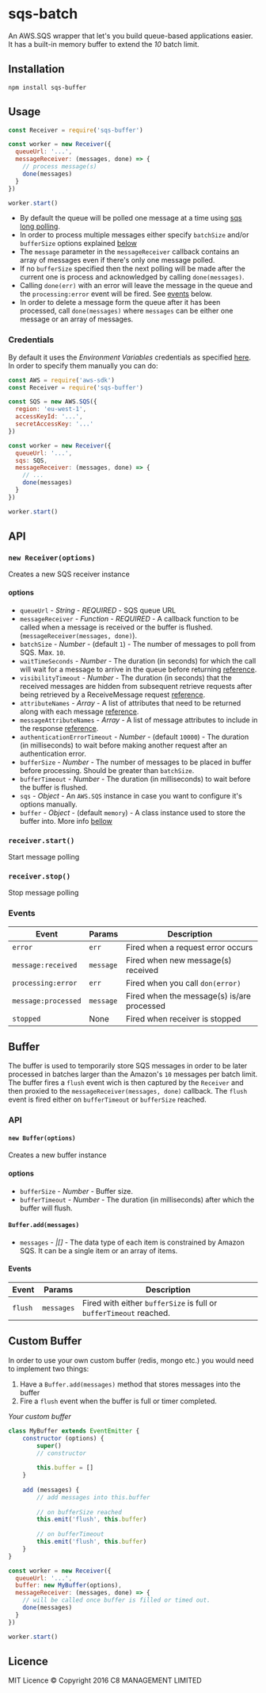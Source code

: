 # sqs-batch

An AWS.SQS wrapper that let's you build queue-based applications easier. It has a built-in memory buffer to extend the *10* batch limit.
   
## Installation
```
npm install sqs-buffer
```

## Usage
```js
const Receiver = require('sqs-buffer')

const worker = new Receiver({
  queueUrl: '...',
  messageReceiver: (messages, done) => {
    // process message(s)
    done(messages)
  }
})

worker.start()
```

- By default the queue will be polled one message at a time using [sqs long polling](http://docs.aws.amazon.com/AWSSimpleQueueService/latest/SQSDeveloperGuide/sqs-long-polling.html).
- In order to process multiple messages either specify `batchSize` and/or `bufferSize` options explained [below](#options)
- The `message` parameter in the `messageReceiver` callback contains an array of messages even if there's only one message polled.
- If no `bufferSize` specified then the next polling will be made after the current one is process and acknowledged by calling `done(messages)`.
- Calling `done(err)` with an error will leave the message in the queue and the `processing:error` event will be fired. See [events](#events) below.
- In order to delete a message form the queue after it has been processed, call `done(messages)` where `messages` can be either one message or an array of messages.

### Credentials

By default it uses the *Environment Variables* credentials as specified [here](http://docs.aws.amazon.com/AWSJavaScriptSDK/guide/node-configuring.html#Credentials_from_Environment_Variables). In order to specify them manually you can do:
```js
const AWS = require('aws-sdk')
const Receiver = require('sqs-buffer')

const SQS = new AWS.SQS({
  region: 'eu-west-1',
  accessKeyId: '...',
  secretAccessKey: '...'
})

const worker = new Receiver({
  queueUrl: '...',
  sqs: SQS,
  messageReceiver: (messages, done) => {
    // ...
    done(messages)
  }
})

worker.start()
```

## API

### `new Receiver(options)`
Creates a new SQS receiver instance
 
#### options
- `queueUrl` - _String_ - *REQUIRED* - SQS queue URL
- `messageReceiver` - _Function_ - *REQUIRED* - A callback function to be called when a message is received or the buffer is flushed. (`messageReceiver(messages, done)`).
- `batchSize` - _Number_ - (default `1`) - The number of messages to poll from SQS. Max. `10`.
- `waitTimeSeconds` - _Number_ - The duration (in seconds) for which the call will wait for a message to arrive in the queue before returning [reference](http://docs.aws.amazon.com/AWSJavaScriptSDK/latest/AWS/SQS.html#receiveMessage-property).
- `visibilityTimeout` - _Number_ - The duration (in seconds) that the received messages are hidden from subsequent retrieve requests after being retrieved by a ReceiveMessage request [reference](http://docs.aws.amazon.com/AWSJavaScriptSDK/latest/AWS/SQS.html#receiveMessage-property).
- `attributeNames` - _Array_ - A list of attributes that need to be returned along with each message [reference](http://docs.aws.amazon.com/AWSJavaScriptSDK/latest/AWS/SQS.html#receiveMessage-property).
- `messageAttributeNames` - _Array_ - A list of message attributes to include in the response [reference](http://docs.aws.amazon.com/AWSJavaScriptSDK/latest/AWS/SQS.html#receiveMessage-property).
- `authenticationErrorTimeout` - _Number_ - (default `10000`) - The duration (in milliseconds) to wait before making another request after an authentication error. 
- `bufferSize` - _Number_ - The number of messages to be placed in buffer before processing. Should be greater than `batchSize`.
- `bufferTimeout` - _Number_ - The duration (in milliseconds) to wait before the buffer is flushed.
- `sqs` - _Object_ - An `AWS.SQS` instance in case you want to configure it's options manually.
- `buffer` - _Object_ - (default `memory`) - A class instance used to store the buffer into. More info [bellow](#buffer) 
 
### `receiver.start()`
Start message polling

### `receiver.stop()`
Stop message polling

### Events

|Event|Params|Description|
|-----|------|-----------|
|`error`|`err`|Fired when a request error occurs|
|`message:received`|`message`|Fired when new message(s) received|
|`processing:error`|`err`|Fired when you call `don(error)`|
|`message:processed`|`message`|Fired when the message(s) is/are processed|
|`stopped`|None|Fired when receiver is stopped|


## Buffer
The buffer is used to temporarily store SQS messages in order to be later processed in batches larger than the Amazon's `10` messages per batch limit. 
The buffer fires a `flush` event wich is then captured by the `Receiver` and then proxied to the `messageReceiver(messages, done)` callback.
The `flush` event is fired either on `bufferTimeout` or `bufferSize` reached.

### API

#### `new Buffer(options)`
Creates a new buffer instance

#### options
- `bufferSize` - _Number_ - Buffer size.
- `bufferTimeout` - _Number_ - The duration (in milliseconds) after which the buffer will flush.

#### `Buffer.add(messages)`
- `messages` - _*|*[]_ - The data type of each item is constrained by Amazon SQS. It can be a single item or an array of items.

#### Events
|Event|Params|Description|
|-----|------|-----------|
|`flush`|`messages`|Fired with either `bufferSize` is full or `bufferTimeout` reached.|

## Custom Buffer
In order to use your own custom buffer (redis, mongo etc.) you would need to implement two things:
1. Have a `Buffer.add(messages)` method that stores messages into the buffer
2. Fire a `flush` event when the buffer is full or timer completed.

*Your custom buffer*
```js
class MyBuffer extends EventEmitter {
    constructor (options) {
        super()
        // constructor
        
        this.buffer = []
    }
    
    add (messages) {
        // add messages into this.buffer
        
        // on bufferSize reached
        this.emit('flush', this.buffer)
        
        // on bufferTimeout
        this.emit('flush', this.buffer)
    }
}
```

```js
const worker = new Receiver({
  queueUrl: '...',
  buffer: new MyBuffer(options),
  messageReceiver: (messages, done) => {
    // will be called once buffer is filled or timed out.
    done(messages)
  }
})

worker.start()
```

## Licence

MIT Licence
© Copyright 2016 C8 MANAGEMENT LIMITED